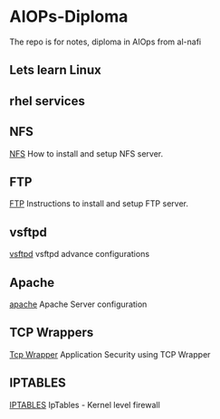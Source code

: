 # AIOPs-Diploma
The repo is for notes, diploma in AIOps from al-nafi

## Lets learn Linux
## rhel services
## NFS
[NFS](./rhel_services/nfs.md) How to install and setup NFS server.

## FTP
[FTP](./rhel_services/ftp.md) Instructions to install and setup FTP server.

## vsftpd
[vsftpd](./rhel_services/vsftp.md) vsftpd advance configurations

## Apache
[apache](./rhel_services/apache_server.md) Apache Server configuration

## TCP Wrappers
[Tcp Wrapper](./rhel_services/tcp_wrappers.md) Application Security using TCP Wrapper

## IPTABLES
[IPTABLES](./rhel_services/iptables_md) IpTables - Kernel level firewall
